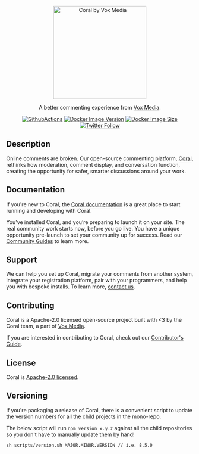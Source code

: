 <p align="center">
  <a href="https://coralproject.net" target="_blank"><img width="250" src="https://docs.coralproject.net/img/coralproject_by_voxmedia.svg" alt="Coral by Vox Media" /></a>
</p>

<p align="center">
  A better commenting experience from <a href="https://product.voxmedia.com/" target="_blank">Vox Media</a>.
</p>

<p align="center">
  <a href="https://github.com/sfstandard/talk/actions/workflows/build-and-test.yml" target="_blank"><img src="https://github.com/sfstandard/talk/actions/workflows/build-and-test.yml/badge.svg" alt="GithubActions" /></a>
  <a href="https://hub.docker.com/r/sfstandard/talk" target="_blank"><img src="https://img.shields.io/docker/v/sfstandard/talk?label=docker%20hub&sort=semver&style=flat-square" alt="Docker Image Version" /></a>
  <a href="https://hub.docker.com/r/sfstandard/talk" target="_blank"><img src="https://img.shields.io/docker/image-size/sfstandard/talk?label=docker%20image%20size&sort=semver&style=flat-square" alt="Docker Image Size" /></a>
  <a href="https://twitter.com/coralproject" target="_blank"><img alt="Twitter Follow" src="https://img.shields.io/twitter/follow/coralproject?style=flat-square"></a>
</p>

## Description

Online comments are broken. Our open-source commenting platform,
[Coral](https://coralproject.net), rethinks how moderation, comment display, and
conversation function, creating the opportunity for safer, smarter discussions
around your work.


## Documentation

If you're new to Coral, the [Coral documentation](https://docs.coralproject.net/)
is a great place to start running and developing with Coral.

You’ve installed Coral, and you’re preparing to launch it on your site. The real
community work starts now, before you go live. You have a unique opportunity
pre-launch to set your community up for success. Read our
[Community Guides](https://guides.coralproject.net/start-here/) to learn more.

## Support

We can help you set up Coral, migrate your comments from another system,
integrate your registration platform, pair with your programmers, and help you
with bespoke installs. To learn more, [contact us](https://coralproject.net/pricing/).

## Contributing

Coral is a Apache-2.0 licensed open-source project built with <3 by the Coral
team, a part of [Vox Media](https://product.voxmedia.com/).

If you are interested in contributing to Coral, check out our [Contributor's Guide](CONTRIBUTING.md).

## License

Coral is [Apache-2.0 licensed](LICENSE).

## Versioning

If you're packaging a release of Coral, there is a convenient script to update the version numbers for all the child projects in the mono-repo.

The below script will run `npm version x.y.z` against all the child repositories so you don't have to manually update them by hand!

```
sh scripts/version.sh MAJOR.MINOR.VERSION // i.e. 8.5.0
```
